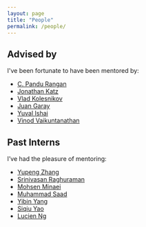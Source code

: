 ```yaml
---
layout: page
title: "People"
permalink: /people/
---
```


## Advised by

I've been fortunate to have been mentored by:
- [C. Pandu Rangan](https://www.cse.iitm.ac.in/~prangan/)
- [Jonathan Katz](http://www.cs.umd.edu/~jkatz/)
- [Vlad Kolesnikov](https://research.snap.com/team/vlad-kolesnikov/)
- [Juan Garay](https://engineering.tamu.edu/cse/profiles/garay-juan.html)
- [Yuval Ishai](https://www.cs.technion.ac.il/~yuvali/)
- [Vinod Vaikuntanathan](https://people.csail.mit.edu/vinodv/)


## Past Interns

I’ve had the pleasure of mentoring:

- [Yupeng Zhang](https://zhangyp.web.illinois.edu/)
- [Srinivasan Raghuraman](https://people.csail.mit.edu/srirag/)
- [Mohsen Minaei](https://usa.visa.com/about-visa/visa-research/mohsen-minaei.html)
- [Muhammad Saad](https://scholar.google.com/citations?user=Q-6ibPcAAAAJ)
- [Yibin Yang](https://yibinyang.info/) 
- [Siqiu Yao](https://www.cs.cornell.edu/~yaosiqiu)
- [Lucien Ng](https://lucieno.github.io/)
